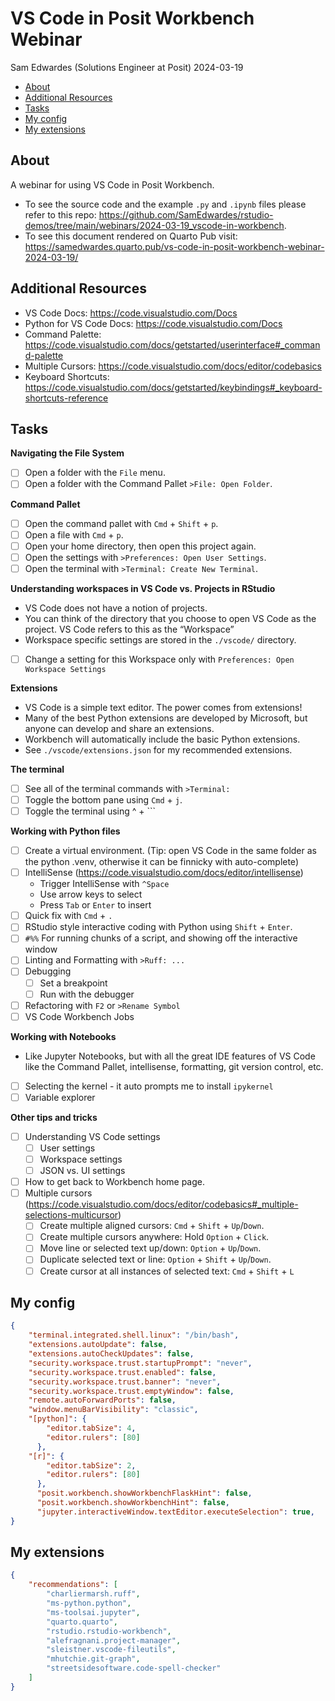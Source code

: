 # VS Code in Posit Workbench Webinar
Sam Edwardes (Solutions Engineer at Posit)
2024-03-19

- [About](#about)
- [Additional Resources](#additional-resources)
- [Tasks](#tasks)
- [My config](#my-config)
- [My extensions](#my-extensions)

## About

A webinar for using VS Code in Posit Workbench.

- To see the source code and the example `.py` and `.ipynb` files please
  refer to this repo:
  <https://github.com/SamEdwardes/rstudio-demos/tree/main/webinars/2024-03-19_vscode-in-workbench>.
- To see this document rendered on Quarto Pub visit:
  <https://samedwardes.quarto.pub/vs-code-in-posit-workbench-webinar-2024-03-19/>

## Additional Resources

- VS Code Docs: <https://code.visualstudio.com/Docs>
- Python for VS Code Docs: <https://code.visualstudio.com/Docs>
- Command Palette:
  <https://code.visualstudio.com/docs/getstarted/userinterface#_command-palette>
- Multiple Cursors:
  <https://code.visualstudio.com/docs/editor/codebasics>
- Keyboard Shortcuts:
  <https://code.visualstudio.com/docs/getstarted/keybindings#_keyboard-shortcuts-reference>

## Tasks

**Navigating the File System**

- [ ] Open a folder with the `File` menu.
- [ ] Open a folder with the Command Pallet `>File: Open Folder`.

**Command Pallet**

- [ ] Open the command pallet with `Cmd` + `Shift` + `p`.
- [ ] Open a file with `Cmd` + `p`.
- [ ] Open your home directory, then open this project again.
- [ ] Open the settings with `>Preferences: Open User Settings`.
- [ ] Open the terminal with `>Terminal: Create New Terminal`.

**Understanding workspaces in VS Code vs. Projects in RStudio**

- VS Code does not have a notion of projects.
- You can think of the directory that you choose to open VS Code as the
  project. VS Code refers to this as the “Workspace”
- Workspace specific settings are stored in the `./vscode/` directory.
- [ ] Change a setting for this Workspace only with
  `Preferences: Open Workspace Settings`

**Extensions**

- VS Code is a simple text editor. The power comes from extensions!
- Many of the best Python extensions are developed by Microsoft, but
  anyone can develop and share an extensions.
- Workbench will automatically include the basic Python extensions.
- See `./vscode/extensions.json` for my recommended extensions.

**The terminal**

- [ ] See all of the terminal commands with `>Terminal:`
- [ ] Toggle the bottom pane using `Cmd` + `j`.
- [ ] Toggle the terminal using ^ + \`\`\`

**Working with Python files**

- [ ] Create a virtual environment. (Tip: open VS Code in the same
  folder as the python .venv, otherwise it can be finnicky with
  auto-complete)
- [ ] IntelliSense
  (<https://code.visualstudio.com/docs/editor/intellisense>)
  - Trigger IntelliSense with `^Space`
  - Use arrow keys to select
  - Press `Tab` or `Enter` to insert
- [ ] Quick fix with `Cmd` + `.`
- [ ] RStudio style interactive coding with Python using `Shift` +
  `Enter`.
- [ ] `#%%` For running chunks of a script, and showing off the
  interactive window
- [ ] Linting and Formatting with `>Ruff: ...`
- [ ] Debugging
  - [ ] Set a breakpoint
  - [ ] Run with the debugger
- [ ] Refactoring with `F2` or `>Rename Symbol`
- [ ] VS Code Workbench Jobs

**Working with Notebooks**

- Like Jupyter Notebooks, but with all the great IDE features of VS Code
  like the Command Pallet, intellisense, formatting, git version
  control, etc.
- [ ] Selecting the kernel - it auto prompts me to install `ipykernel`
- [ ] Variable explorer

**Other tips and tricks**

- [ ] Understanding VS Code settings
  - [ ] User settings
  - [ ] Workspace settings
  - [ ] JSON vs. UI settings
- [ ] How to get back to Workbench home page.
- [ ] Multiple cursors
  (<https://code.visualstudio.com/docs/editor/codebasics#_multiple-selections-multicursor>)
  - [ ] Create multiple aligned cursors: `Cmd` + `Shift` + `Up`/`Down`.
  - [ ] Create multiple cursors anywhere: Hold `Option` + `Click`.
  - [ ] Move line or selected text up/down: `Option` + `Up`/`Down`.
  - [ ] Duplicate selected text or line: `Option` + `Shift` +
    `Up`/`Down`.
  - [ ] Create cursor at all instances of selected text: `Cmd` +
    `Shift` + `L`

## My config

``` json
{
    "terminal.integrated.shell.linux": "/bin/bash",
    "extensions.autoUpdate": false,
    "extensions.autoCheckUpdates": false,
    "security.workspace.trust.startupPrompt": "never",
    "security.workspace.trust.enabled": false,
    "security.workspace.trust.banner": "never",
    "security.workspace.trust.emptyWindow": false,
    "remote.autoForwardPorts": false,
    "window.menuBarVisibility": "classic",
    "[python]": {
        "editor.tabSize": 4,
        "editor.rulers": [80]
      },
    "[r]": {
        "editor.tabSize": 2,
        "editor.rulers": [80]
      },
      "posit.workbench.showWorkbenchFlaskHint": false,
      "posit.workbench.showWorkbenchHint": false,
      "jupyter.interactiveWindow.textEditor.executeSelection": true,
}
```

## My extensions

``` json
{
    "recommendations": [
        "charliermarsh.ruff",
        "ms-python.python",
        "ms-toolsai.jupyter",
        "quarto.quarto",
        "rstudio.rstudio-workbench",
        "alefragnani.project-manager",
        "sleistner.vscode-fileutils",
        "mhutchie.git-graph",
        "streetsidesoftware.code-spell-checker"
    ]
}
```
